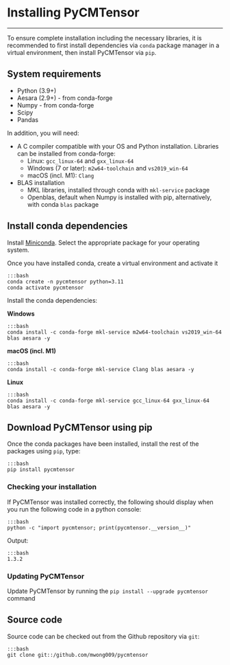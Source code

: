 # Installing PyCMTensor

---

To ensure complete installation including the necessary libraries, it is recommended to first install dependencies via `conda` package manager in a virtual environment, then install PyCMTensor via `pip`.

## System requirements
- Python (3.9+)
- Aesara (2.9+) - from conda-forge
- Numpy - from conda-forge
- Scipy
- Pandas

In addition, you will need:

- A C compiler compatible with your OS and Python installation. Libraries can be installed from conda-forge:
    - Linux: `gcc_linux-64` and `gxx_linux-64`
    - Windows (7 or later): `m2w64-toolchain` and `vs2019_win-64`
    - macOS (incl. M1): `Clang`
- BLAS installation
    - MKL libraries, installed through conda with `mkl-service` package
    - Openblas, default when Numpy is installed with pip, alternatively, with conda `blas` package


## Install conda dependencies

Install [Miniconda](https://conda.io/miniconda.html). Select the appropriate package for your operating system.

Once you have installed conda, create a virtual environment and activate it

    :::bash
    conda create -n pycmtensor python=3.11 
    conda activate pycmtensor


Install the conda dependencies:

**Windows**
 
    :::bash
    conda install -c conda-forge mkl-service m2w64-toolchain vs2019_win-64 blas aesara -y

**macOS (incl. M1)**

    :::bash
    conda install -c conda-forge mkl-service Clang blas aesara -y

**Linux**

    :::bash
    conda install -c conda-forge mkl-service gcc_linux-64 gxx_linux-64 blas aesara -y

## Download PyCMTensor using pip

Once the conda packages have been installed, install the rest of the packages using `pip`, type:

    :::bash
    pip install pycmtensor



### Checking your installation

If PyCMTensor was installed correctly, the following should display when you run the following code in a python console:

    :::bash
    python -c "import pycmtensor; print(pycmtensor.__version__)"


Output:

    :::bash
    1.3.2

### Updating PyCMTensor

Update PyCMTensor by running the `pip install --upgrade pycmtensor` command


## Source code

Source code can be checked out from the Github repository via `git`:

    
    :::bash
    git clone git::/github.com/mwong009/pycmtensor
